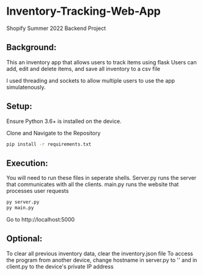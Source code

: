 # Inventory-Tracking-Web-App
Shopify Summer 2022 Backend Project


## Background: 

This an inventory app that allows users to track items using flask
Users can add, edit and delete items, and save all inventory to a csv file

I used threading and sockets to allow multiple users to use the app simulatenously. 

## Setup:

Ensure Python 3.6+ is installed on the device. 

Clone and Navigate to the Repository

```bash
pip install -r requirements.txt
```

## Execution: 
You will need to run these files in seperate shells. Server.py runs the server that communicates with all the clients. main.py runs the website that processes user requests
```bash 
py server.py
py main.py
```
Go to http://localhost:5000


## Optional: 

To clear all previous inventory data, clear the inventory.json file
To access the program from another device, change hostname in server.py to '' and in client.py to the device's private IP address
